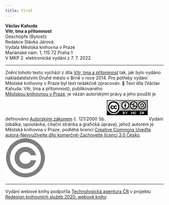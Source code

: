 ```yaml
---
title: Tiráž
---
```


**Václav Kahuda    
Vítr, tma a přítomnost**  
Geschöpfe (Bytosti)  
Redakce Slávka Járová  
Vydala Městská knihovna v Praze  
Mariánské nám. 1, 115 72 Praha 1  
V MKP 2. elektronické vydání z 7. 7. 2022.

***

Znění tohoto textu vychází z díla [Vítr, tma a přítomnost](https://search.mlp.cz/cz/titul/vitr-tma-pritomnost/4044450/) tak, jak bylo vydáno nakladatelstvím Druhé město v Brně v roce 2014. Pro potřeby vydání Městské knihovny v Praze byl text redakčně zpracován.
**§**
Text díla (Václav Kahuda: Vítr, tma a přítomnost), publikovaného [Městskou knihovnou v Praze](https://www.mlp.cz/cz/), je vázán autorskými právy a jeho použití je definováno [Autorským zákonem](https://www.mkcr.cz/predpisy-zakonu-709.html) č. 121/2000 Sb.
![image001.jpg](./resources/image001_fmt.jpeg)
Vydání (obálka, upoutávka, citační stránka a grafická úprava), jehož autorem je Městská knihovna v Praze, podléhá licenci [Creative Commons Uveďte autora-Nevyužívejte dílo komerčně-Zachovejte licenci 3.0 Česko](https://creativecommons.org/licenses/by-nc-sa/3.0/cz/).
![image002.jpg](./resources/image002_fmt.jpeg)

***

Vydání webové knihy podpořila [Technologická agentura ČR](https://www.tacr.cz/) v projektu [Redesign knihovních služeb 2020: webové knihy](https://starfos.tacr.cz/cs/project/TL04000391).